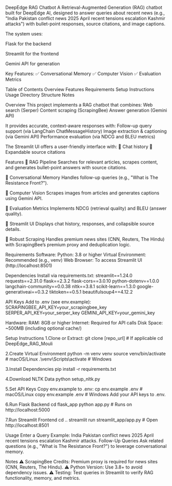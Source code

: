 DeepEdge RAG Chatbot
A Retrieval-Augmented Generation (RAG) chatbot built for DeepEdge AI, designed to answer queries about recent news (e.g., "India Pakistan conflict news 2025 April recent tensions escalation Kashmir attacks") with bullet-point responses, source citations, and image captions.

The system uses:

Flask for the backend

Streamlit for the frontend

Gemini API for generation

Key Features:
✅ Conversational Memory
✅ Computer Vision
✅ Evaluation Metrics

Table of Contents
Overview
Features
Requirements
Setup Instructions
Usage
Directory Structure
Notes

Overview
This project implements a RAG chatbot that combines:
Web search (Serper)
Content scraping (ScrapingBee)
Answer generation (Gemini API)

It provides accurate, context-aware responses with:
Follow-up query support (via LangChain ChatMessageHistory)
Image extraction & captioning (via Gemini API)
Performance evaluation (via NDCG and BLEU metrics)

The Streamlit UI offers a user-friendly interface with:
📌 Chat history
📌 Expandable source citations

Features
🔹 RAG Pipeline
Searches for relevant articles, scrapes content, and generates bullet-point answers with source citations.

🔹 Conversational Memory
Handles follow-up queries (e.g., "What is The Resistance Front?").

🔹 Computer Vision
Scrapes images from articles and generates captions using Gemini API.

🔹 Evaluation Metrics
Implements NDCG (retrieval quality) and BLEU (answer quality).

🔹 Streamlit UI
Displays chat history, responses, and collapsible source details.

🔹 Robust Scraping
Handles premium news sites (CNN, Reuters, The Hindu) with ScrapingBee’s premium proxy and deduplication logic.

Requirements
Software:
Python: 3.8 or higher
Virtual Environment: Recommended (e.g., venv)
Web Browser: To access Streamlit UI (http://localhost:8501)

Dependencies
Install via requirements.txt:
streamlit==1.24.0
requests==2.31.0
flask==2.3.2
flask-cors==3.0.10
python-dotenv==1.0.0
langchain-community==0.0.38
nltk==3.8.1
scikit-learn==1.3.0
google-generativeai==0.3.2
tiktoken==0.5.1
beautifulsoup4==4.12.2

API Keys
Add to .env (see env.example):
SCRAPINGBEE_API_KEY=your_scrapingbee_key
SERPER_API_KEY=your_serper_key
GEMINI_API_KEY=your_gemini_key

Hardware:
RAM: 8GB or higher
Internet: Required for API calls
Disk Space: ~500MB (including optional cache/)

Setup Instructions
1.Clone or Extract:
git clone [repo_url]  # If applicable
cd DeepEdge_RAG_Mouli

2.Create Virtual Environment
python -m venv venv
source venv/bin/activate  # macOS/Linux
.\venv\Scripts\activate  # Windows

3.Install Dependencies
pip install -r requirements.txt

4.Download NLTK Data
python setup_nltk.py

5.Set API Keys
Copy env.example to .env:
cp env.example .env  # macOS/Linux
copy env.example .env  # Windows
Add your API keys to .env.

6.Run Flask Backend
cd flask_app
python app.py  # Runs on http://localhost:5000

7.Run Streamlit Frontend
cd ..
streamlit run streamlit_app/app.py  # Open http://localhost:8501

Usage
Enter a Query
Example:
India Pakistan conflict news 2025 April recent tensions escalation Kashmir attacks.
Follow-Up Queries
Ask related questions (e.g., "What is The Resistance Front?") to leverage conversational memory.

Notes
⚠ ScrapingBee Credits: Premium proxy is required for news sites (CNN, Reuters, The Hindu).
⚠ Python Version: Use 3.8+ to avoid dependency issues.
⚠ Testing: Test queries in Streamlit to verify RAG functionality, memory, and metrics.
